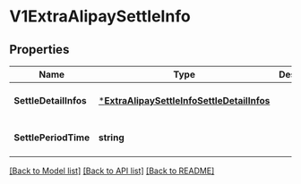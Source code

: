 # V1ExtraAlipaySettleInfo

## Properties
Name | Type | Description | Notes
------------ | ------------- | ------------- | -------------
**SettleDetailInfos** | [***ExtraAlipaySettleInfoSettleDetailInfos**](ExtraAlipaySettleInfoSettleDetailInfos.md) |  | [optional] [default to null]
**SettlePeriodTime** | **string** |  | [optional] [default to null]

[[Back to Model list]](../README.md#documentation-for-models) [[Back to API list]](../README.md#documentation-for-api-endpoints) [[Back to README]](../README.md)


